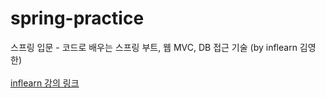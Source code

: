 # spring-practice
스프링 입문 - 코드로 배우는 스프링 부트, 웹 MVC, DB 접근 기술 (by inflearn 김영한) <br><br>
<a href="https://www.inflearn.com/course/%EC%8A%A4%ED%94%84%EB%A7%81-%EC%9E%85%EB%AC%B8-%EC%8A%A4%ED%94%84%EB%A7%81%EB%B6%80%ED%8A%B8">inflearn 강의 링크</a>
